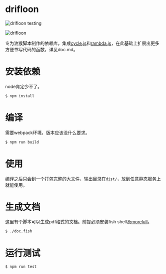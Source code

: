 # drifloon #
![drifloon testing](https://github.com/kalxd/drifloon/workflows/drifloon%20testing/badge.svg)

![drifloon](https://media.52poke.com/wiki/archive/e/eb/20140413170939%21425Drifloon.png)

专为油猴脚本制作的依赖库，集成[cycle.js][cycle.js]和[rambda.js][rambda]，在此基础上扩展出更多方便书写代码的函数，详见doc.md。

# 安装依赖 #

node肯定少不了。

```bash
$ npm install
```

# 编译 #

需要webpack环境，版本应该没什么要求。

```bash
$ npm run build
```

# 使用 #

编译之后只会到一个打包完整的大文件，输出目录在`dist/`，放到任意静态服务上就能使用。

# 生成文档 #

这里有个脚本可以生成pdf格式的文档。前提必须安装fish shell及[morelull][morelull]。

```bash
$ ./doc.fish
```

# 运行测试 #

```bash
$ npm run test
```

[rambda]: https://github.com/selfrefactor/rambda
[cycle.js]: https://github.com/cyclejs
[morelull]: https://github.com/kalxd/morelull
